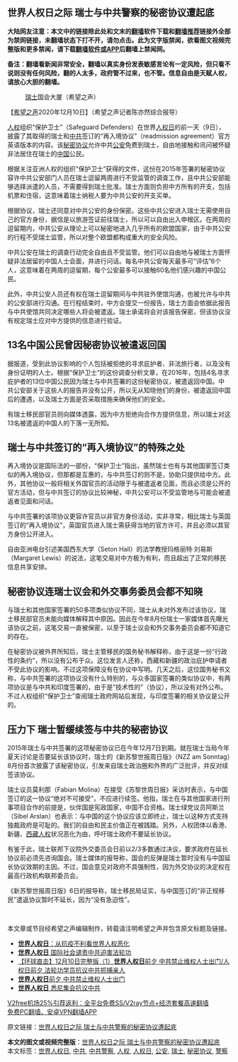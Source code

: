  <h2>世界人权日之际 瑞士与中共警察的秘密协议遭起底</h2> <p class="notice"><b>大陆网友注意：本文中的链接除此处和文末的<a href="https://github.com/bannedbook/fanqiang" >翻墙</a>软件下载和<a href="https://github.com/killgcd/justmysocks/blob/master/README.md">翻墙推荐</a>链接外全部为禁网链接，未翻墙状态下打不开，请勿点击。此为文字版禁闻，欲看图文视频完整版和更多禁闻，请下载<a href="https://github.com/bannedbook/fanqiang">翻墙软件或APP</a>后翻墙上禁闻网。</p><p>备注：翻墙看新闻非常安全，翻墙以真实身份发表敏感言论有一定风险，但只看不说则没有任何风险，翻的人太多，政府管不过来，也不管。信息自由是天赋人权，请放心大胆的翻墙。</b></p>  <div class="entry"> <figure><figcaption><a href="https://www.bannedbook.org/bnews/tag/%e7%91%9e%e5%a3%ab/" class="st_tag internal_tag" rel="tag" title="标签 瑞士 下的日志">瑞士</a>国会大厦（希望之声）</figcaption></figure> <p>【<span class='wp_keywordlink_affiliate'><a href="https://www.soundofhope.org" title="希望之声" target="_blank">希望之声</a></span>2020年12月10日】（希望之声记者陈亦然综合报导）</p> <p><a href="https://www.bannedbook.org/bnews/tag/%e4%ba%ba%e6%9d%83/" class="st_tag internal_tag" rel="tag" title="标签 人权 下的日志">人权</a>组织“保护卫士”（Safeguard Defenders）在世界<a href="https://www.bannedbook.org/bnews/tag/%E4%BA%BA%E6%9D%83%E6%97%A5/" class="st_tag internal_tag" rel="tag" title="标签 人权日 下的日志">人权日</a>的前一天（9日），披露了其取得的瑞士和<a href="https://www.bannedbook.org/bnews/tag/%e4%b8%ad%e5%85%b1/" class="st_tag internal_tag" rel="tag" title="标签 中共 下的日志">中共</a>签订的“再入境协议”（readmission agreement）官方英语版本的内容。该<a href="https://www.bannedbook.org/bnews/tag/%E7%A7%98%E5%AF%86%E5%8D%8F%E8%AE%AE/" class="st_tag internal_tag" rel="tag" title="标签 秘密协议 下的日志">秘密协议</a>允许中共<a href="https://www.bannedbook.org/bnews/tag/%e5%85%ac%e5%ae%89/" class="st_tag internal_tag" rel="tag" title="标签 公安 下的日志">公安</a>免费到瑞士，自由地接触和讯问被怀疑非法居住在瑞士的<span class='wp_keywordlink_affiliate'><a href="https://www.bannedbook.org/" title="中国" target="_blank">中国</a></span>公民。</p> <p>根据关注亚洲人权的组织“保护卫士”获得的文件，这份在2015年签署的秘密协议容许中共公安部门人员在瑞士逗留两周进行不受监管的调查工作，且中共公安部能够选择派遣的人员，不需要得到瑞士批准。瑞士方面则负担中方所有的开支，包括机票和住宿，这意味着瑞士纳税人要为中共公安的开支买单。</p> <p>根据协议，瑞士还同意对中共公安的身份保密。这些中共公安进入瑞士无需使用自己的官方身份，据信是以旅游签证前往瑞士，所以可以自由出入申根区。在两周的逗留期内，中共公安从理论上可以秘密地进入几乎所有的欧盟国家，由于中共公安的行程不受瑞士监管，所以对整个欧盟都构成重大的安全风险。</p> <p>中共公安在瑞士的调查行动完全自由且不受监管。他们可以自由地与被瑞士方面怀疑非法居留的中国人士会面，并进行问话。每名中共公安每天最多可“评估”6个人，这意味着在两周的逗留期，每个公安最多可以接触60名他们感兴趣的中国公民。</p>  <p>此外，中共公安人员还有权在瑞士逗留期间与中共驻外使馆沟通，也被允许与中共的公安部进行沟通。在行程结束时，中方会提交一份报告，瑞士方面会依据此报告与中共使馆共同决定哪些人将会被遣返。瑞士承诺将会对该报告保密，但该协议没有规定瑞士应对中方提供的信息进行验证。</p> <h2>13名中国公民曾因秘密协议被遣返回国</h2> <p>据报道，受到此协议影响的个人包括被拒绝的寻求庇护者、非法旅行者，以及没有身份证明的人士。根据“保护卫士”的这份调查分析文章，在2016年，包括4名寻求庇护者的13位中国公民因为瑞士与中共签署的这份秘密协议，被遣返回中国。中共公安部关于这些人的报告并没有公开，所以无从知晓他们的身份，被遣返回中国后的遭遇，以及瑞士方面是否采取措施来确保他们的安全。</p> <p>有瑞士移民部官员则向媒体透露，因为中方拒绝向合作方提供信息，所以瑞士对这13名被遣返的中国人的下落一无所知。</p> <h2>瑞士与中共签订的“再入境协议”的特殊之处</h2> <p>再入境协议是国际法的一部份，“保护卫士”指出，虽然瑞士也有与其他国家签订类似的再入境协议，但那都是互惠的，与中共签订的则不是，协助只提供给中方。此外，其他协议一般将相关外国官员的活动限于与被遣返者见面，而且必须是公开的官方活动，但与中共签订的协议比较神秘，中共公安可以不受监管地与可能会被遣返者见面和问话。</p> <p>与中共签署的该项协议更容许官员以非官方身份活动，实非寻常，相比瑞士与英国签订的“再入境协议”，英国官员进入瑞士需获得当地的官方许可，并且必须以其官方身份公开进入。</p>  <p>自由亚洲电台引述美国西东大学（Seton Hall）的法学教授玛格丽特·刘易斯（Margaret Lewis）的说法，这笔交易对中方极为有利，而且超出了正常的移民信息共享安排。</p> <h2>秘密协议连瑞士议会和外交事务委员会都不知晓</h2> <p>与瑞士和其他国家签署的50多项类似协议不同，瑞士从未对外发布过该协议，瑞士移民部官员未能向媒体解释其中原因。因此在今年8月份瑞士一家媒体首先曝光该协议之前，这笔交易一直被保密，以至于瑞士议会和外交事务委员会都不知道它的存在。</p> <p>在秘密协议被外界所知后，瑞士主管移民的国务秘书解释称，由于这是一份“行政性的条约”，所以没有公布于众。这位发言人还称，西藏和新疆的政治庇护申请者不受此协议的影响。不过这项保障没有在协议中写明。几天之后，这位国务秘书又称，与中共签署的这项协议没有什么特别的，与众多国家签署的类似协议中，有两项协议是与中共和印度签署的，由于是“技术性的”（协议），所以没有对外公布。不过人权组织“保护卫士”查阅瑞士政府网站后发现，与印度签署的相关协议是公开的。</p> <h2>压力下 瑞士暂缓续签与中共的秘密协议</h2> <p>2015年瑞士与中共签署的这项秘密协议已在今年12月7日到期。就在瑞士当局今年夏天讨论是否要延长该协议时，瑞士的《新苏黎世报周日版》（NZZ am Sonntag）8月份首次披露了该秘密协议，引发来自瑞士政治圈和外界的广泛批评，并反对续签该协议。</p> <p>瑞士议员莫利那（Fabian Molina）在接受《苏黎世周日报》采访时表示，与中国签订的这一协议“绝对不可接受”，不应进行续签。他指，瑞士在与其他国家进行刑事项目合作的前提是，伙伴国是宪政国家，中国不合资格。瑞士绿党议员阿斯兰（Sibel Arslan）也表示：与中国的这个协议应该立即终止，瑞士以这种方式支持独裁政府是可耻的。我们的自由和民主价值正在被践踏。另外，人权团体以香港、新疆、<span class='wp_keywordlink_affiliate'><a href="https://www.bannedbook.org/bnews/renquan/xizang/" title="西藏人权" target="_blank">西藏人权</a></span>状况恶化为由，呼吁瑞士政府不要延长协议。</p>  <p>有鉴于此，瑞士联邦下议院外交委员会日前以2/3多数通过决议，要求政府在延长协议前必须先咨询国会。瑞士媒体的报导称，国会的反弹是瑞士暂时没有与中国延长协议效期的主因。不过，国会意见对政府不具强制性，因为外交协议的决定权在最高行政机构联邦委员会。</p> <p>《新苏黎世报周日版》6日的报导称，瑞士移民局证实，与中国签订的“非正规移民”遣返协议暂时不延长，因为“没有急迫性”。</p> <p> </p> <p>本文章或节目经希望之声编辑制作，转载请注明希望之声并包含原文标题及链接。</p> <ul class='op-related-articles' title='相关阅读'> <li><a href='https://www.bannedbook.org/bnews/renquan/20201211/1445519.html' target='_blank'><b>世界人权日</b>：从抗疫不利看世界人权恶化</a></li> <li><a href='https://www.bannedbook.org/bnews/bannedvideo/20201211/1445510.html' target='_blank'><b>世界人权日</b> 国际社会谴责中共迫害法轮功</a></li> <li><a href='https://www.bannedbook.org/bnews/bannedvideo/20201210/1445410.html' target='_blank'>【环球直击】12月10日完整版（1）<b>世界人权日</b>前夕 中共禁止维权人士出门/人权日前夕 法轮功学员抗议中共抓捕亲人</a></li> <li><a href='https://www.bannedbook.org/bnews/bannedvideo/20201210/1445409.html' target='_blank'><b>世界人权日</b>前夕 中共禁止维权人士出门</a></li> <li><a href='https://www.bannedbook.org/bnews/bannedvideo/20201210/1445408.html' target='_blank'><b>世界人权日</b> 悉尼集会抗议中共</a></li> </ul> <p class="texttj"> <a href="https://www.bannedbook.org/forum23/topic22702.html" target="_blank">V2free机场25%引荐返利：全平台免费SS/V2ray节点+经济套餐高速翻墙</a><br/> <a href="https://github.com/bannedbook/fanqiang/wiki/%E7%A6%81%E9%97%BB%E7%BD%91%E5%AE%89%E5%8D%93%E7%BF%BB%E5%A2%99%E6%96%B0%E9%97%BBAPP" target="_blank">免费PC翻墙、安卓VPN翻墙APP</a></p><p>原文链接：<a class="src_link"  href="https://www.soundofhope.org/post/452386" target="_blank">世界人权日之际 瑞士与中共警察的秘密协议遭起底</a></p> <a name='sharetosocial'></a>       <div><b>本文的图文或视频完整版</b>：<a href='https://www.bannedbook.org/bnews/comments/20201211/1445569.html'>世界人权日之际 瑞士与中共警察的秘密协议遭起底</a></div>  </div><!--END ENTRY--> <div class="postfooter"> <div>本文标签：<a href="https://www.bannedbook.org/bnews/tag/%e4%b8%96%e7%95%8c%e4%ba%ba%e6%9d%83%e6%97%a5/" rel="tag">世界人权日</a>, <a href="https://www.bannedbook.org/bnews/tag/%e4%b8%ad%e5%85%b1/" rel="tag">中共</a>, <a href="https://www.bannedbook.org/bnews/tag/%e4%b8%ad%e5%85%b1%e8%ad%a6%e5%af%9f/" rel="tag">中共警察</a>, <a href="https://www.bannedbook.org/bnews/tag/%e4%ba%ba%e6%9d%83/" rel="tag">人权</a>, <a href="https://www.bannedbook.org/bnews/tag/%E4%BA%BA%E6%9D%83%E6%97%A5/" rel="tag">人权日</a>, <a href="https://www.bannedbook.org/bnews/tag/%e5%85%ac%e5%ae%89/" rel="tag">公安</a>, <a href="https://www.bannedbook.org/bnews/tag/%e7%91%9e%e5%a3%ab/" rel="tag">瑞士</a>, <a href="https://www.bannedbook.org/bnews/tag/%E7%A7%98%E5%AF%86%E5%8D%8F%E8%AE%AE/" rel="tag">秘密协议</a>, <a href="https://www.bannedbook.org/bnews/tag/%e8%ad%a6%e5%af%9f/" rel="tag">警察</a></div>  </div><!--END POSTFOOTER--> 